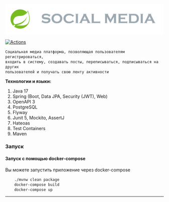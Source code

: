 <img alt="social-medialogo" src="images/social-media-logo.png"/>

[![Actions](https://github.com/elseff/social-media/workflows/Build/badge.svg)](https://github.com/elseff/social-media/actions)

    Социальная медиа платформа, позволяющая пользователям регистрироваться, 
    входить в систему, создавать посты, переписываться, подписываться на других
    пользователей и получать свою ленту активности

<b>Технологии и языки:</b>
1. Java 17
2. Spring (Boot, Data JPA, Security (JWT), Web)
3. OpenAPI 3
4. PostgreSQL
5. Flyway
6. Junit 5, Mockito, AssertJ
7. Hateoas
8. Test Containers
9. Maven

### Запуск
#### Запуск с помощью docker-compose
Вы можете запустить приложение через docker-compose

```
    ./mvnw clean package
    docker-compose build
    docker-compose up
```

<hr/>
